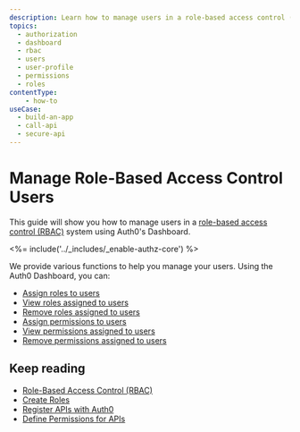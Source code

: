 ```yaml
---
description: Learn how to manage users in a role-based access control (RBAC) system using the Auth0 Management Dashboard. For use with Auth0's API Authorization Core feature set.
topics:
  - authorization
  - dashboard
  - rbac
  - users
  - user-profile
  - permissions
  - roles
contentType: 
    - how-to
useCase:
  - build-an-app
  - call-api
  - secure-api
---
```

# Manage Role-Based Access Control Users

This guide will show you how to manage users in a [role-based access control (RBAC)](/authorization/concepts/rbac) system using Auth0's Dashboard.

<%= include('../_includes/_enable-authz-core') %>

We provide various functions to help you manage your users. Using the Auth0 Dashboard, you can:

- [Assign roles to users](/authorization/guides/assign-roles-users)
- [View roles assigned to users](/authorization/guides/view-user-roles)
- [Remove roles assigned to users](/authorization/guides/remove-user-roles)
- [Assign permissions to users](/authorization/guides/assign-permissions-users)
- [View permissions assigned to users](/authorization/guides/view-user-permissions)
- [Remove permissions assigned to users](/authorization/guides/remove-user-permissions)

## Keep reading

- [Role-Based Access Control (RBAC)](/authorization/concepts/rbac)
- [Create Roles](/authorization/guides/create-roles)
- [Register APIs with Auth0](/architecture-scenarios/mobile-api/part-2#create-the-api)
- [Define Permissions for APIs](/scopes/current/guides/define-api-scopes-dashboard)
